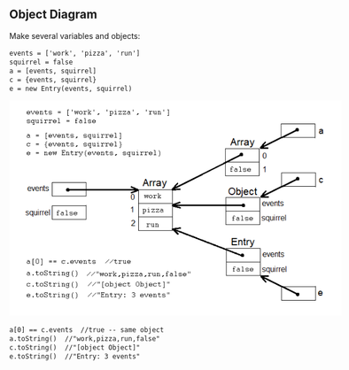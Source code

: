 ## Object Diagram

Make several variables and objects:
```
events = ['work', 'pizza', 'run']
squirrel = false
a = [events, squirrel]
c = {events, squirrel}
e = new Entry(events, squirrel)
```
![Diagram](../images/objects.png)

```
a[0] == c.events  //true -- same object
a.toString()  //"work,pizza,run,false"
c.toString()  //"[object Object]"
e.toString()  //"Entry: 3 events"
```

<script src="/2022/navbar.js"></script>
<style>
  body { 
    max-width: 600px; 
  }
  #navbar {
    margin-left: 0;
  }
</style>
